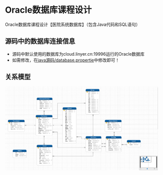 # Oracle数据库课程设计
Oracle数据库课程设计【医院系统数据库】（包含Java代码和SQL语句）
## 源码中的数据库连接信息
- 源码中默认使用的数据库为cloud.linyer.cn:19996运行的Oracle数据库
- 如需修改，在[java源码/database.propertie](https://github.com/GtLinyer/OracleDatbaseCourseDisign/blob/master/java%E6%BA%90%E7%A0%81/database.properties)中修改即可！

## 关系模型
![关系模型](https://github.com/GtLinyer/OracleDatbaseCourseDisign/raw/master/%E5%85%B3%E7%B3%BB%E6%A8%A1%E5%9E%8B.png)

